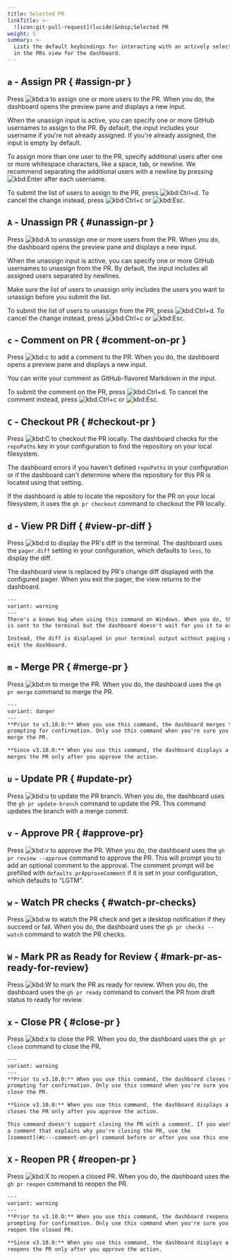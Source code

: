 ```yaml
---
title: Selected PR
linkTitle: >-
  ![icon:git-pull-request](lucide)&nbsp;Selected PR
weight: 5
summary: >-
  Lists the default keybindings for interacting with an actively selected item
  in the PRs view for the dashboard.
---
```


## `a` - Assign PR { #assign-pr }

Press ![kbd:`a`]() to assign one or more users to the PR. When you do, the dashboard opens the
preview pane and displays a new input.

When the unassign input is active, you can specify one or more GitHub usernames to assign to the
PR. By default, the input includes your username if you're not already assigned. If you're already
assigned, the input is empty by default.

To assign more than one user to the PR, specify additional users after one or more whitespace
characters, like a space, tab, or newline. We recommend separating the additional users with a
newline by pressing ![kbd:`Enter`]() after each username.

To submit the list of users to assign to the PR, press ![kbd:`Ctrl`+`d`](). To cancel the
change instead, press ![kbd:`Ctrl`+`c`]() or ![kbd:`Esc`]().

## `A` - Unassign PR { #unassign-pr }

Press ![kbd:`A`]() to unassign one or more users from the PR. When you do, the dashboard opens the
preview pane and displays a new input.

When the unassign input is active, you can specify one or more GitHub usernames to unassign from
the PR. By default, the input includes all assigned users separated by newlines.

Make sure the list of users to unassign only includes the users you want to unassign before you
submit the list.

To submit the list of users to unassign from the PR, press ![kbd:`Ctrl`+`d`](). To cancel the
change instead, press ![kbd:`Ctrl`+`c`]() or ![kbd:`Esc`]().

## `c` - Comment on PR { #comment-on-pr }

Press ![kbd:`c`]() to add a comment to the PR. When you do, the dashboard opens a preview pane and
displays a new input.

You can write your comment as GitHub-flavored Markdown in the input.

To submit the comment on the PR, press ![kbd:`Ctrl`+`d`](). To cancel the comment instead, press
![kbd:`Ctrl`+`c`]() or ![kbd:`Esc`]().

## `C` - Checkout PR { #checkout-pr }

Press ![kbd:`C`]() to checkout the PR locally. The dashboard checks for the `repoPaths` key in your
configuration to find the repository on your local filesystem.

The dashboard errors if you haven't defined `repoPaths` in your configuration or if the dashboard
can't determine where the repository for this PR is located using that setting.

If the dashboard is able to locate the repository for the PR on your local filesystem, it uses the
`gh pr checkout` command to checkout the PR locally.

## `d` - View PR Diff { #view-pr-diff }

Press ![kbd:`d`]() to display the PR's diff in the terminal. The dashboard uses the `pager.diff`
setting in your configuration, which defaults to `less`, to display the diff.

The dashboard view is replaced by PR's change diff displayed with the configured pager. When you
exit the pager, the view returns to the dashboard.

```alert
---
variant: warning
---
There's a known bug when using this command on Windows. When you do, the diff
is sent to the terminal but the dashboard doesn't wait for you it to exit.

Instead, the diff is displayed in your terminal output without paging when you
exit the dashboard.
```

## `m` - Merge PR { #merge-pr }

Press ![kbd:`m`]() to merge the PR. When you do, the dashboard uses the `gh pr merge` command to
merge the PR.

```alert
---
variant: danger
---
**Prior to v3.10.0:** When you use this command, the dashboard merges the PR immediately and without
prompting for confirmation. Only use this command when you're sure you want to
merge the PR.

**Since v3.10.0:** When you use this command, the dashboard displays a confirmation prompt and
merges the PR only after you approve the action.
```

## `u` - Update PR { #update-pr}

Press ![kbd:`u`]() to update the PR branch. When you do, the dashboard uses the
`gh pr update-branch` command to update the PR. This command updates the branch with a merge commit.

## `v` - Approve PR { #approve-pr}

Press ![kbd:`v`]() to approve the PR. When you do, the dashboard uses the
`gh pr review --approve` command to approve the PR. This will prompt you to add an optional comment to the approval. The comment prompt will be prefilled with 
`defaults.prApproveComment` if it is set in your configuration, which defaults to "LGTM".

## `w` - Watch PR checks { #watch-pr-checks}

Press ![kbd:`w`]() to watch the PR check and get a desktop notification if they succeed or fail. When you do, the dashboard uses the
`gh pr checks --watch` command to watch the PR checks.

## `W` - Mark PR as Ready for Review { #mark-pr-as-ready-for-review}

Press ![kbd:`W`]() to mark the PR as ready for review. When you do, the dashboard uses the
`gh pr ready` command to convert the PR from draft status to ready for review.

## `x` - Close PR { #close-pr }

Press ![kbd:`x`]() to close the PR. When you do, the dashboard uses the `gh pr close` command to
close the PR.

```alert
---
variant: warning
---
**Prior to v3.10.0:** When you use this command, the dashboard closes the PR immediately and without
prompting for confirmation. Only use this command when you're sure you want to
close the PR.

**Since v3.10.0:** When you use this command, the dashboard displays a confirmation prompt and
closes the PR only after you approve the action.

This command doesn't support closing the PR with a comment. If you want to add
a comment that explains why you're closing the PR, use the
[comment](#c---comment-on-pr) command before or after you use this one.
```

## `X` - Reopen PR { #reopen-pr }

Press ![kbd:`X`]() to reopen a closed PR. When you do, the dashboard uses the `gh pr reopen`
command to reopen the PR.

```alert
---
variant: warning
---
**Prior to v3.10.0:** When you use this command, the dashboard reopens the PR immediately and without
prompting for confirmation. Only use this command when you're sure you want to
reopen the closed PR.

**Since v3.10.0:** When you use this command, the dashboard displays a confirmation prompt and
reopens the PR only after you approve the action.
```
